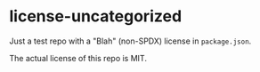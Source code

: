 # license-uncategorized

Just a test repo with a "Blah" (non-SPDX) license in `package.json`.

The actual license of this repo is MIT.

